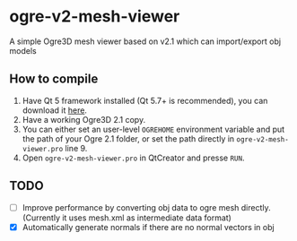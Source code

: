 # ogre-v2-mesh-viewer

A simple Ogre3D mesh viewer based on v2.1 which can import/export obj models 

## How to compile

1. Have Qt 5 framework installed (Qt 5.7+ is recommended), you can download it [here][0].
2. Have a working Ogre3D 2.1 copy.
3. You can either set an user-level `OGREHOME` environment variable and put the path of your Ogre 2.1 folder, or set the path directly in `ogre-v2-mesh-viewer.pro` line 9.
4. Open `ogre-v2-mesh-viewer.pro` in QtCreator and presse `RUN`.

## TODO

- [ ] Improve performance by converting obj data to ogre mesh directly. (Currently it uses mesh.xml as intermediate data format)
- [x] Automatically generate normals if there are no normal vectors in obj

[0]: https://www1.qt.io/download-open-source/ "Qt download"